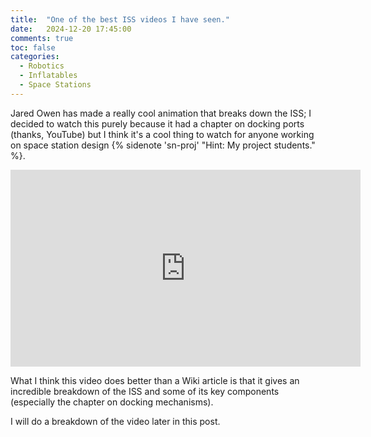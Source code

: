 ```yaml
---
title:  "One of the best ISS videos I have seen."
date:   2024-12-20 17:45:00
comments: true
toc: false
categories:
  - Robotics
  - Inflatables
  - Space Stations
---
```


Jared Owen has made a really cool animation that breaks down the ISS; I decided to watch this
purely because it had a chapter on docking ports (thanks, YouTube) but I think it's a cool
thing to watch for anyone working on space station design {% sidenote 'sn-proj' "Hint: My project students." %}.

<iframe width="560" height="315" src="https://www.youtube.com/embed/FhKOuxhGlmI?si=mwZJzKQXjc_DhUdS" title="YouTube video player" frameborder="0" allow="accelerometer; autoplay; clipboard-write; encrypted-media; gyroscope; picture-in-picture; web-share" referrerpolicy="strict-origin-when-cross-origin" allowfullscreen></iframe>

What I think this video does better than a Wiki article is that it gives an incredible breakdown of
the ISS and some of its key components (especially the chapter on docking mechanisms).

I will do a breakdown of the video later in this post.
